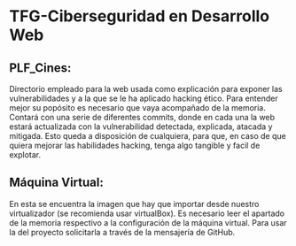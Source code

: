 # TFG-Ciberseguridad en Desarrollo Web
## PLF_Cines:
 Directorio empleado para la web usada como explicación para exponer las vulnerabilidades y a la que se le ha aplicado hacking ético. Para entender mejor su popósito es necesario que vaya acompañado de la memoria.
 Contará con una serie de diferentes commits, donde en cada una la web estará actualizada con la vulnerabilidad detectada, explicada, atacada y mitigada.
 Esto queda a disposición de cualquiera, para que, en caso de que quiera mejorar las habilidades hacking, tenga algo tangible y facil de explotar.

## Máquina Virtual:
En esta se encuentra la imagen que hay que importar desde nuestro virtualizador (se recomienda usar virtualBox). Es necesario leer el apartado de la memoria respectivo a la configuración de la máquina virtual. Para usar la del proyecto solicitarla a través de la mensajería de GitHub.
